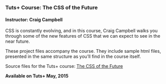### Tuts+ Course: The CSS of the Future
#### Instructor: Craig Campbell

CSS is constantly evolving, and in this course, Craig Campbell walks you through some of the new features of CSS that we can expect to see in the near future. 

These project files accompany the course. They include sample html files, presented in the same structure as you’ll find in the course itself.

Source files for the Tuts+ course: [The CSS of the Future]()

**Available on Tuts+ May, 2015**
